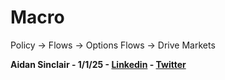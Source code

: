 # Macro

Policy -> Flows -> Options Flows -> Drive Markets

**Aidan Sinclair - 1/1/25 - [Linkedin](https://www.linkedin.com/in/aidan-sinclair/) - [Twitter](https://x.com/aidansinclair_)**
